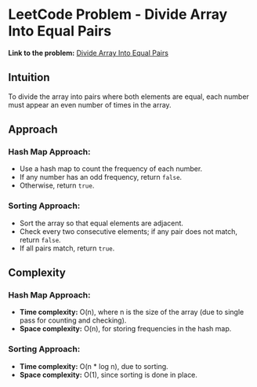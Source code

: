 # LeetCode Problem - Divide Array Into Equal Pairs

**Link to the problem:** [Divide Array Into Equal Pairs](https://leetcode.com/problems/divide-array-into-equal-pairs/description/?envType=daily-question&envId=2025-03-17)

## Intuition
To divide the array into pairs where both elements are equal, each number must appear an even number of times in the array.

## Approach

### Hash Map Approach:
- Use a hash map to count the frequency of each number.
- If any number has an odd frequency, return `false`.
- Otherwise, return `true`.

### Sorting Approach:
- Sort the array so that equal elements are adjacent.
- Check every two consecutive elements; if any pair does not match, return `false`.
- If all pairs match, return `true`.

## Complexity

### Hash Map Approach:
- **Time complexity:** O(n), where n is the size of the array (due to single pass for counting and checking).  
- **Space complexity:** O(n), for storing frequencies in the hash map.  

### Sorting Approach:
- **Time complexity:** O(n * log n), due to sorting.  
- **Space complexity:** O(1), since sorting is done in place.  
